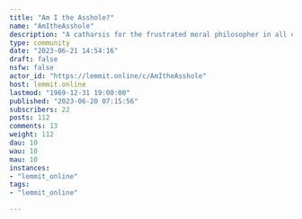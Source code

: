 ```yaml
---
title: "Am I the Asshole?" 
name: "AmItheAsshole"
description: "A catharsis for the frustrated moral philosopher in all of us, and a place to finally find out if you were wrong in an argument that's been..."
type: community
date: "2023-06-21 14:54:16"
draft: false
nsfw: false
actor_id: "https://lemmit.online/c/AmItheAsshole"
host: lemmit.online
lastmod: "1969-12-31 19:00:00"
published: "2023-06-20 07:15:56"
subscribers: 22
posts: 112
comments: 13
weight: 112
dau: 10
wau: 10
mau: 10
instances:
- "lemmit_online"
tags: 
- "lemmit_online"

---
```

